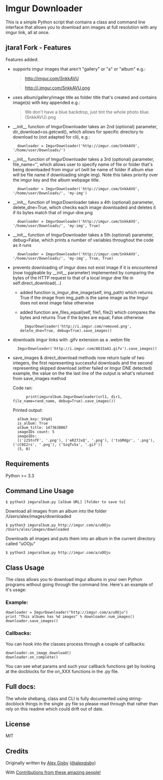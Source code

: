 # Imgur Downloader

This is a simple Python script that contains a class and command line interface that
allows you to download ann images at full resolution with any imgur link, all at once.

## jtara1 Fork - Features
Features added:

* supports imgur images that aren't "gallery" or "a" or "album" e.g.:

    >http://imgur.com/SnkkAVU

    >http://i.imgur.com/SnkkAVU.png

* uses album/gallery/image title as folder title that's created and contains image(s) with key appended e.g.:

    >We don't have a blue backdrop, just tint the whole photo blue. (SnkkAVU).png

* \_\_init\_\_ function of ImgurDownloader takes an 2nd (optional) parameter, dir_download=os.getcwd(), which allows for specific directory to download to (not adapted for cli), e.g.:

        downloader = ImgurDownloader('http://imgur.com/SnkkAVU', '/home/user/Downloads/')

* \_\_init\_\_ function of ImgurDownloader takes a 3rd (optional) parameter, file_name='', which allows user to specify name of file or folder that's being downloaded from imgur url (will be name of folder if album else will be file name if downloading single img). Note this takes priority over the imgur key and the album webpage title.

        downloader = ImgurDownloader('http://imgur.com/SnkkAVU', '/home/user/Downloads/', 'my-img')

* \_\_init\_\_ function of ImgurDownloader takes a 4th (optional) parameter, delete_dne=True, which checks each
image downloaded and deletes it if its bytes match that of imgur-dne.png

        downloader = ImgurDownloader('http://imgur.com/SnkkAVU', '/home/user/Downloads/', 'my-img', True)

* \_\_init\_\_ function of ImgurDownloader takes a 5th (optional) parameter, debug=False, which prints a number of variables throughout the code as it runs

        downloader = ImgurDownloader('http://imgur.com/SnkkAVU', '/home/user/Downloads/', 'my-img', True, True)

* prevents downloading of imgur does not exist image if it is encountered (now toggleable by \_\_init\_\_ parameter) implemented by comparing the bytes of the HTTP request to that of a local imgur dne file in  self.direct_download(...)

    * added function is\_imgur\_dne\_image(self, img\_path) which returns True if the image from img\_path is the same image as the Imgur does not exist image false otherwise

    * added function are\_files\_equal(self, file1, file2) which compares the bytes and returns True if the bytes are equal, False otherwise

            ImgurDownloader('http://i.imgur.com/removed.png', delete_dne=True, debug=True).save_images()

* downloads imgur links with .gifv extension as a .webm file

        ImgurDownloader('http://i.imgur.com/A61SaA1.gifv').save_images()

* save_images & direct_download methods now return tuple of two integers, the first representing successful downloads and the second representing skipped download (either failed or Imgur DNE detected) example, the value on the the last line of the output is what's returned from save_images method

    Code ran:

            print(imguralbum.ImgurDownloader(url1, dir1, file_name=rand_name, debug=True).save_images())

    Printed output:

        album_key: SVq41
        is_album: True
        album_title: 1473630867
        imageIDs count: 5
        imageIDs:
        [('z25tnfF', '.png'), ('eR27JxQ', '.png'), ('tsGMdgr', '.png'), ('cC0I2rs', '.png'), ('SzqTvSx', '.gif')]
        (5, 0)



## Requirements

Python >= 3.3

## Command Line Usage

	$ python3 imguralbum.py [album URL] [folder to save to]

Download all images from an album into the folder /Users/alex/images/downloaded

	$ python3 imguralbum.py http://imgur.com/a/uOOju /Users/alex/images/downloaded

Downloads all images and puts them into an album in the current directory called "uOOju"

	$ python3 imguralbum.py http://imgur.com/a/uOOju


## Class Usage

The class allows you to download imgur albums in your own Python programs without going
through the command line. Here's an example of it's usage:

### Example:
	downloader = ImgurDownloader("http://imgur.com/a/uOOju")
	print "This albums has %d images" % downloader.num_images()
	downloader.save_images()

### Callbacks:
You can hook into the classes process through a couple of callbacks:

	downloader.on_image_download()
	downloader.on_complete()

You can see what params and such your callback functions get by looking at the docblocks
for the on_XXX functions in the .py file.

## Full docs:

The whole shebang, class and CLI is fully documented using string-docblock things in the single .py file
so please read through that rather than rely on this readme which could drift out of date.

## License

MIT

## Credits

Originally written by [Alex Gisby](https://github.com/alexgisby) ([@alexgisby](http://twitter.com/alexgisby))

With [Contributions from these amazing people!](https://github.com/jtara1/imgur-downloader/graphs/contributors)
